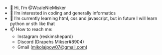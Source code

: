 - 👋 Hi, I’m @WcaleNieMisker
- 👀 I’m interested in coding and generally informatics
- 🌱 I’m currently learning html, css and javascript, but in future I will learn python or sth like that
- 📫 How to reach me:
    - Instagram (reskimshepard)
    - Discord (Drapehs Mikser#8904)
    - Gmail (mikolajpow07@gmail.com)
